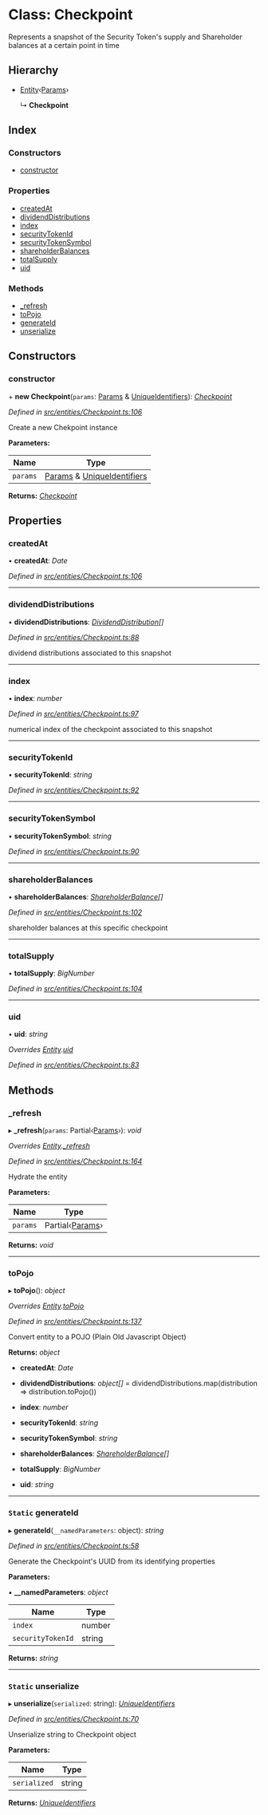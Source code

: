 # Class: Checkpoint

Represents a snapshot of the Security Token's supply and Shareholder balances at a certain point in time

## Hierarchy

- [Entity](_entities_entity_.entity.md)‹[Params](../interfaces/_entities_checkpoint_.params.md)›

  ↳ **Checkpoint**

## Index

### Constructors

- [constructor](_entities_checkpoint_.checkpoint.md#constructor)

### Properties

- [createdAt](_entities_checkpoint_.checkpoint.md#createdat)
- [dividendDistributions](_entities_checkpoint_.checkpoint.md#dividenddistributions)
- [index](_entities_checkpoint_.checkpoint.md#index)
- [securityTokenId](_entities_checkpoint_.checkpoint.md#securitytokenid)
- [securityTokenSymbol](_entities_checkpoint_.checkpoint.md#securitytokensymbol)
- [shareholderBalances](_entities_checkpoint_.checkpoint.md#shareholderbalances)
- [totalSupply](_entities_checkpoint_.checkpoint.md#totalsupply)
- [uid](_entities_checkpoint_.checkpoint.md#uid)

### Methods

- [\_refresh](_entities_checkpoint_.checkpoint.md#_refresh)
- [toPojo](_entities_checkpoint_.checkpoint.md#topojo)
- [generateId](_entities_checkpoint_.checkpoint.md#static-generateid)
- [unserialize](_entities_checkpoint_.checkpoint.md#static-unserialize)

## Constructors

### constructor

\+ **new Checkpoint**(`params`: [Params](../interfaces/_entities_checkpoint_.params.md) & [UniqueIdentifiers](../interfaces/_entities_checkpoint_.uniqueidentifiers.md)): _[Checkpoint](_entities_checkpoint_.checkpoint.md)_

_Defined in [src/entities/Checkpoint.ts:106](https://github.com/PolymathNetwork/polymath-sdk/blob/a1cd5e3/src/entities/Checkpoint.ts#L106)_

Create a new Chekpoint instance

**Parameters:**

| Name     | Type                                                                                                                                    |
| -------- | --------------------------------------------------------------------------------------------------------------------------------------- |
| `params` | [Params](../interfaces/_entities_checkpoint_.params.md) & [UniqueIdentifiers](../interfaces/_entities_checkpoint_.uniqueidentifiers.md) |

**Returns:** _[Checkpoint](_entities_checkpoint_.checkpoint.md)_

## Properties

### createdAt

• **createdAt**: _Date_

_Defined in [src/entities/Checkpoint.ts:106](https://github.com/PolymathNetwork/polymath-sdk/blob/a1cd5e3/src/entities/Checkpoint.ts#L106)_

---

### dividendDistributions

• **dividendDistributions**: _[DividendDistribution](_entities_dividenddistribution_.dividenddistribution.md)[]_

_Defined in [src/entities/Checkpoint.ts:88](https://github.com/PolymathNetwork/polymath-sdk/blob/a1cd5e3/src/entities/Checkpoint.ts#L88)_

dividend distributions associated to this snapshot

---

### index

• **index**: _number_

_Defined in [src/entities/Checkpoint.ts:97](https://github.com/PolymathNetwork/polymath-sdk/blob/a1cd5e3/src/entities/Checkpoint.ts#L97)_

numerical index of the checkpoint associated to this snapshot

---

### securityTokenId

• **securityTokenId**: _string_

_Defined in [src/entities/Checkpoint.ts:92](https://github.com/PolymathNetwork/polymath-sdk/blob/a1cd5e3/src/entities/Checkpoint.ts#L92)_

---

### securityTokenSymbol

• **securityTokenSymbol**: _string_

_Defined in [src/entities/Checkpoint.ts:90](https://github.com/PolymathNetwork/polymath-sdk/blob/a1cd5e3/src/entities/Checkpoint.ts#L90)_

---

### shareholderBalances

• **shareholderBalances**: _[ShareholderBalance](../interfaces/_types_index_.shareholderbalance.md)[]_

_Defined in [src/entities/Checkpoint.ts:102](https://github.com/PolymathNetwork/polymath-sdk/blob/a1cd5e3/src/entities/Checkpoint.ts#L102)_

shareholder balances at this specific checkpoint

---

### totalSupply

• **totalSupply**: _BigNumber_

_Defined in [src/entities/Checkpoint.ts:104](https://github.com/PolymathNetwork/polymath-sdk/blob/a1cd5e3/src/entities/Checkpoint.ts#L104)_

---

### uid

• **uid**: _string_

_Overrides [Entity](_entities_entity_.entity.md).[uid](_entities_entity_.entity.md#abstract-uid)_

_Defined in [src/entities/Checkpoint.ts:83](https://github.com/PolymathNetwork/polymath-sdk/blob/a1cd5e3/src/entities/Checkpoint.ts#L83)_

## Methods

### \_refresh

▸ **\_refresh**(`params`: Partial‹[Params](../interfaces/_entities_checkpoint_.params.md)›): _void_

_Overrides [Entity](_entities_entity_.entity.md).[\_refresh](_entities_entity_.entity.md#abstract-_refresh)_

_Defined in [src/entities/Checkpoint.ts:164](https://github.com/PolymathNetwork/polymath-sdk/blob/a1cd5e3/src/entities/Checkpoint.ts#L164)_

Hydrate the entity

**Parameters:**

| Name     | Type                                                             |
| -------- | ---------------------------------------------------------------- |
| `params` | Partial‹[Params](../interfaces/_entities_checkpoint_.params.md)› |

**Returns:** _void_

---

### toPojo

▸ **toPojo**(): _object_

_Overrides [Entity](_entities_entity_.entity.md).[toPojo](_entities_entity_.entity.md#abstract-topojo)_

_Defined in [src/entities/Checkpoint.ts:137](https://github.com/PolymathNetwork/polymath-sdk/blob/a1cd5e3/src/entities/Checkpoint.ts#L137)_

Convert entity to a POJO (Plain Old Javascript Object)

**Returns:** _object_

- **createdAt**: _Date_

- **dividendDistributions**: _object[]_ = dividendDistributions.map(distribution => distribution.toPojo())

- **index**: _number_

- **securityTokenId**: _string_

- **securityTokenSymbol**: _string_

- **shareholderBalances**: _[ShareholderBalance](../interfaces/_types_index_.shareholderbalance.md)[]_

- **totalSupply**: _BigNumber_

- **uid**: _string_

---

### `Static` generateId

▸ **generateId**(`__namedParameters`: object): _string_

_Defined in [src/entities/Checkpoint.ts:58](https://github.com/PolymathNetwork/polymath-sdk/blob/a1cd5e3/src/entities/Checkpoint.ts#L58)_

Generate the Checkpoint's UUID from its identifying properties

**Parameters:**

▪ **\_\_namedParameters**: _object_

| Name              | Type   |
| ----------------- | ------ |
| `index`           | number |
| `securityTokenId` | string |

**Returns:** _string_

---

### `Static` unserialize

▸ **unserialize**(`serialized`: string): _[UniqueIdentifiers](../interfaces/_entities_checkpoint_.uniqueidentifiers.md)_

_Defined in [src/entities/Checkpoint.ts:70](https://github.com/PolymathNetwork/polymath-sdk/blob/a1cd5e3/src/entities/Checkpoint.ts#L70)_

Unserialize string to Checkpoint object

**Parameters:**

| Name         | Type   |
| ------------ | ------ |
| `serialized` | string |

**Returns:** _[UniqueIdentifiers](../interfaces/_entities_checkpoint_.uniqueidentifiers.md)_

